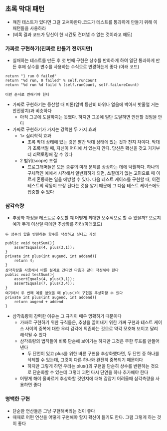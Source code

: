 ## 초록 막대 패턴

- 꺠진 테스트가 있다면 그걸 고쳐야한다.코드가 테스트를 통과하게 만들기 위해 이 패턴들을 사용하라
- (비록 결과 코드가 당신이 한 시간도 견뎌낼 수 없는 것이라고 해도)

### 가짜로 구현하기(진짜로 만들기 전까지만)

- 실패하는 테스트를 만든 후 첫 번째 구현은 상수를 반화하게 하여 일단 통과하게 만든 후에 상수를 변수를 사용하는 수식으로 변경하는게 좋다 (아래 코드)

```
return "1 run 0 failed"
return "%d run, 0 failed" % self.runCount
return "%d run %d faild % (self.runCount, self.failureCount)

이런 순서로 변해가야 한다 
```

- 가짜로 구현하기는 등산할 때 피톤(암벽 등산비 바위나 얼음에 박아서 밧줄얼 거는 안전장치)과 비슷하다
    - 아직 그곳에 도달하지는 못했다. 하지만 그곳에 일단 도달하면 안전할 것임을 안다
- 가짜로 구현하기가 가지는 강력한 두 가지 효과
    - 1> 심리학적 효과
        - 초록 막대 상태에 있는 것은 빨간 막대 상태에 있는 것과 천지 차이다. 막대가 초록색일 때, 자신이 어디에 서 있는지 안다. 당신은 확신을 갖고 거기부터 리팩토링해 갈 수 있다
    - 2 범위(scope) 조절
        - 프로그래머들은 모든 종류의 미래 문제를 상상하는 데에 탁월하다. 하나의 구체적인 예에서 시작해서 일반화하게 되면, 쓰잘데기 없는 고민으로 때 이르게 혼동하는 일을 에방할 수 있다. 다음 테스트
          케이스를 구현할 때, 이전 테스트의 작동이 보장 된다는 것을 알기 때문에 그 다음 테스트 케이스에도 집중할 수 있다

### 삼각측량

- 추상화 과정을 테스트로 주도할 떄 어떻게 최대한 보수적으로 할 수 있을까? 오로지 예가 두개 이상일 때에만 추상화를 하라(아래코드)

```
두 정수의 합을 반환하는 함수를 작성하고 싶다고 가정

public void testSum(){
    assertEquals(4, plus(3,1));
}
private int plus(int augend, int addend){
    return 4;
}
삼각측량을 사용해서 바른 설계로 간다면 다음과 같이 작성해야 한다
public void testSum(){
    assertEquals(4, plus(3,1));
    assertEquals(7, plus(3,4));
}
여기에서 두 번째 예를 얻었을 때 plus()의 구현을 추상화할 수 있다
private int plus(int augend, int addend){
    return augend + addend
}
```

- 삼각측량이 강력한 이유는 그 규칙이 매우 명확하기 때문이다
    - 가짜로 구현하기 위한 규칙들은, 추상을 끌어내기 위한 가짜 구현과 테스트 케이스 사이의 중복에 대한 우리 감각에 의존하는 것으로 약각 모호해 보이고 달리 해석될 수 있다
    - 삼각측량의 법칙들이 비록 단순해 보이기는 하지만 그것은 무한 루프를 만들어 낸다
        - 두 단언이 있고 plus를 위한 바른 구현을 추상화했다면, 두 단언 중 하나를 삭제할 수 있는데, 그것이 다른 하나와 완전히 중복되기 때문이다
        - 하지만 그렇게 하면 우리는 plus()의 구현을 단순히 상수를 반환하는 것으로 단순화할 수 있는데 그렇데 괴면 다시 단언을 하나 추가해야 한다
    - 어떻게 해야 올바르게 추상화할 것인지에 대해 감잡기 어려울때 삼각측량을 사용하면 좋다

### 명백한 구현

- 단순한 연산들은 그냥 구현해버리는 것이 좋다
- 때때로 어떤 연산을 어떻게 구현해야 할지 확신이 들기도 한다. 그럼 그렇게 하는 것이 좋다

